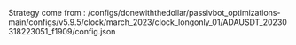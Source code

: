 Strategy come from : /configs/donewiththedollar/passivbot_optimizations-main/configs/v5.9.5/clock/march_2023/clock_longonly_01/ADAUSDT_20230318223051_f1909/config.json